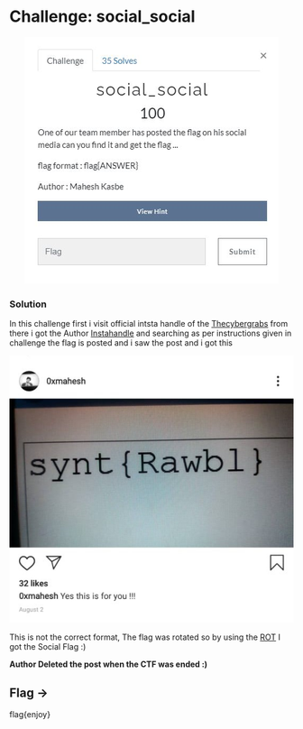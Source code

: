 # Challenge: social_social

<p align="center">
<img alt="social" src="https://github.com/VulnFreak/The-Cyber-Grabs-CTF/blob/master/Images/social_social.JPG">
</p>

### Solution 
In this challenge first i visit official intsta handle of the [Thecybergrabs](https://www.instagram.com/thecybergrabs/) from there i got the Author [Instahandle](https://www.instagram.com/0xmahesh/) 
and searching as per instructions given in challenge the flag is posted and i saw the post and i got this 

<p align="center">
<img alt="social" src="https://github.com/VulnFreak/The-Cyber-Grabs-CTF/blob/master/Images/social_social01.jpeg">
</p>

This is not the correct format, The flag was rotated so by using the [ROT](https://rot13.com/)
I got the Social Flag :)

**Author Deleted the post when the CTF was ended :)**
## Flag ->
flag{enjoy}
